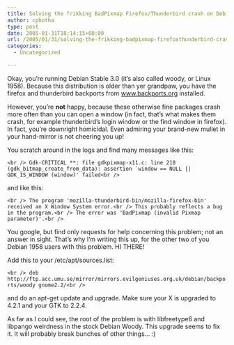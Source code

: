 ```yaml
---
title: Solving the frikking BadPixmap Firefox/Thunderbird crash on Debian Woody
author: cpbotha
type: post
date: 2005-01-31T18:14:15+00:00
url: /2005/01/31/solving-the-frikking-badpixmap-firefoxthunderbird-crash-on-debian-woody/
categories:
  - Uncategorized

---
```

Okay, you&#8217;re running Debian Stable 3.0 (it&#8217;s also called woody, or Linux 1958). Because this distribution is older than yer grandpaw, you have the firefox and thunderbird backports from www.backports.org installed.

However, you&#8217;re **not** happy, because these otherwise fine packages crash more often than you can open a window (in fact, that&#8217;s what makes them crash, for example thunderbird&#8217;s login window or the find window in firefox). In fact, you&#8217;re downright homicidal. Even admiring your brand-new mullet in your hand-mirror is not cheering you up!

You scratch around in the logs and find many messages like this:
  
``<br />
Gdk-CRITICAL **: file gdkpixmap-x11.c: line 218 (gdk_bitmap_create_from_data): assertion `window == NULL || GDK_IS_WINDOW (window)' failed<br />
`` 
  
and like this:
  
`<br />
The program 'mozilla-thunderbird-bin/mozilla-firefox-bin' received an X Window System error.<br />
This probably reflects a bug in the program.<br />
The error was 'BadPixmap (invalid Pixmap parameter)'.<br />
` 

You google, but find only requests for help concerning this problem; not an answer in sight. That&#8217;s why I&#8217;m writing this up, for the other two of you Debian 1958 users with this problem. HI THERE!

Add this to your /etc/apt/sources.list:
  
`<br />
deb http://ftp.acc.umu.se/mirror/mirrors.evilgeniuses.org.uk/debian/backports/woody gnome2.2/<br />
` 
  
and do an apt-get update and upgrade. Make sure your X is upgraded to 4.2.1 and your GTK to 2.2.4.

As far as I could see, the root of the problem is with libfreetype6 and libpango weirdness in the stock Debian Woody. This upgrade seems to fix it. It will probably break bunches of other things&#8230; :)
